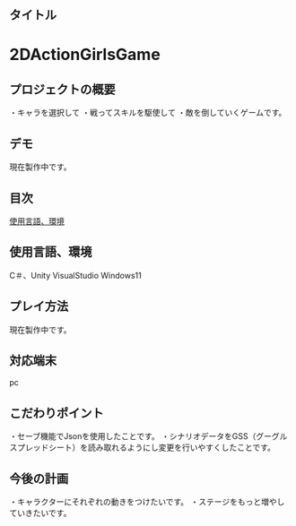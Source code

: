 ## タイトル

# 2DActionGirlsGame


## プロジェクトの概要

・キャラを選択して
・戦ってスキルを駆使して
・敵を倒していくゲームです。

## デモ

現在製作中です。

## 目次
[使用言語、環境](https://github.com/kny17s/2DActionGirlsGame/blob/main/README.md#%E3%81%93%E3%81%A0%E3%82%8F%E3%82%8A%E3%83%9D%E3%82%A4%E3%83%B3%E3%83%88)

## 使用言語、環境

C＃、Unity
VisualStudio
Windows11

## プレイ方法

現在製作中です。

## 対応端末

pc

## こだわりポイント

・セーブ機能でJsonを使用したことです。
・シナリオデータをGSS（グーグルスプレッドシート）を読み取れるようにし変更を行いやすくしたことです。

## 今後の計画

・キャラクターにそれぞれの動きをつけたいです。
・ステージをもっと増やしていきたいです。


